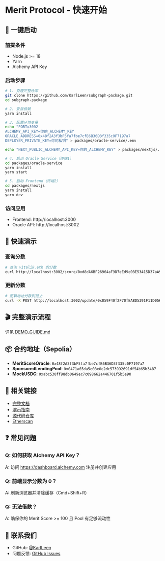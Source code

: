 # Merit Protocol - 快速开始

## 🚀 一键启动

### 前提条件
- Node.js >= 18
- Yarn
- Alchemy API Key

### 启动步骤

```bash
# 1. 克隆完整仓库
git clone https://github.com/KarlLeen/subgraph-package.git
cd subgraph-package

# 2. 安装依赖
yarn install

# 3. 配置环境变量
echo "PORT=3002
ALCHEMY_API_KEY=你的_ALCHEMY_KEY
ORACLE_ADDRESS=0x48f2A3f3bF5fa7fbe7cfB6B36D3f335c0F7197a7
DEPLOYER_PRIVATE_KEY=你的私钥" > packages/oracle-service/.env

echo "NEXT_PUBLIC_ALCHEMY_API_KEY=你的_ALCHEMY_KEY" > packages/nextjs/.env.local

# 4. 启动 Oracle Service（终端1）
cd packages/oracle-service
yarn install
yarn start

# 5. 启动 Frontend（终端2）
cd packages/nextjs
yarn install
yarn dev
```

### 访问应用
- Frontend: http://localhost:3000
- Oracle API: http://localhost:3002

## 📝 快速演示

### 查询分数
```bash
# 查询 vitalik.eth 的分数
curl http://localhost:3002/score/0xd8dA6BF26964aF9D7eEd9e03E53415D37aA96045
```

### 更新分数
```bash
# 更新地址分数到链上
curl -X POST http://localhost:3002/update/0x059F40f2F70fEA8D5391F11D05672E0043C2fF51
```

## 🎬 完整演示流程

详见 [DEMO_GUIDE.md](./docs/DEMO_GUIDE.md)

## 📦 合约地址（Sepolia）

- **MeritScoreOracle**: `0x48f2A3f3bF5fa7fbe7cfB6B36D3f335c0F7197a7`
- **SponsoredLendingPool**: `0x0471a65da5c08e0e2dc573992691df54b65b3487`
- **MockUSDC**: `0xabc530ff98db0649ec7c098662a446701f5b5e90`

## 🔗 相关链接

- [完整文档](./README.md)
- [演示指南](./docs/DEMO_GUIDE.md)
- [源代码仓库](https://github.com/KarlLeen/subgraph-package)
- [Etherscan](https://sepolia.etherscan.io/address/0x48f2A3f3bF5fa7fbe7cfB6B36D3f335c0F7197a7)

## ❓ 常见问题

### Q: 如何获取 Alchemy API Key？
A: 访问 https://dashboard.alchemy.com 注册并创建应用

### Q: 前端显示分数为 0？
A: 刷新浏览器并清除缓存（Cmd+Shift+R）

### Q: 无法借款？
A: 确保你的 Merit Score >= 100 且 Pool 有足够流动性

## 📧 联系我们

- GitHub: [@KarlLeen](https://github.com/KarlLeen)
- 问题反馈: [GitHub Issues](https://github.com/KarlLeen/subgraph-package/issues)
